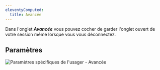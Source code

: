 ```yaml
---
eleventyComputed:
  title: Avancée
---
```

Dans l'onglet ***Avancée*** vous pouvez cocher de garder l'onglet ouvert de votre session même lorsque vous vous déconnectez.

## Paramètres

![Paramètres spécifiques de l'usager - Avancée](https://cdnweb.devolutions.net/docs/fr/rdm/mac/clip4065.png)

